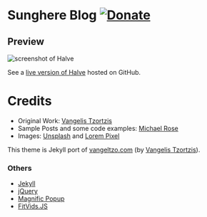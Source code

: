 # Sunghere Blog  [![Donate](https://img.shields.io/badge/paypal-donate-blue.svg)](https://www.paypal.me/sunghere)  
  


## Preview   
![screenshot of Halve](/images/halve-home-image.png)

See a [live version of Halve](http://taylantatli.github.io/Halve) hosted on GitHub.

# Credits
- Original Work: [Vangelis Tzortzis](https://github.com/srekoble)  
- Sample Posts and some code examples: [Michael Rose](https://github.com/mmistakes/)
- Images: [Unsplash](https://unsplash.com/) and [Lorem Pixel](http://lorempixel.com)


This theme is Jekyll port of [vangeltzo.com](http://vangeltzo.com/) (by [Vangelis Tzortzis](https://github.com/srekoble)).
### Others
- [Jekyll](http://jekyllrb.com/)
- [jQuery](http://jquery.com/)
- [Magnific Popup](http://dimsemenov.com/plugins/magnific-popup/)
- [FitVids.JS](http://fitvidsjs.com/)
